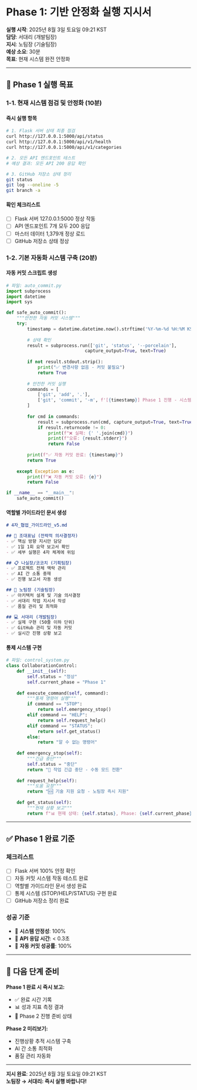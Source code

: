 # Phase 1: 기반 안정화 실행 지시서

**실행 시작**: 2025년 8월 3일 토요일 09:21 KST  
**담당**: 서대리 (개발팀장)  
**지시**: 노팀장 (기술팀장)  
**예상 소요**: 30분  
**목표**: 현재 시스템 완전 안정화

---

## 🎯 **Phase 1 실행 목표**

### **1-1. 현재 시스템 점검 및 안정화 (10분)**

#### **즉시 실행 항목**
```bash
# 1. Flask 서버 상태 최종 점검
curl http://127.0.0.1:5000/api/status
curl http://127.0.0.1:5000/api/v1/health
curl http://127.0.0.1:5000/api/v1/categories

# 2. 모든 API 엔드포인트 테스트
# 예상 결과: 모든 API 200 응답 확인

# 3. GitHub 저장소 상태 정리
git status
git log --oneline -5
git branch -a
```

#### **확인 체크리스트**
- [ ] Flask 서버 127.0.0.1:5000 정상 작동
- [ ] API 엔드포인트 7개 모두 200 응답
- [ ] 마스터 데이터 1,379개 정상 로드
- [ ] GitHub 저장소 상태 정상

### **1-2. 기본 자동화 시스템 구축 (20분)**

#### **자동 커밋 스크립트 생성**
```python
# 파일: auto_commit.py
import subprocess
import datetime
import sys

def safe_auto_commit():
    """안전한 자동 커밋 시스템"""
    try:
        timestamp = datetime.datetime.now().strftime('%Y-%m-%d %H:%M KST')
        
        # 상태 확인
        result = subprocess.run(['git', 'status', '--porcelain'], 
                              capture_output=True, text=True)
        
        if not result.stdout.strip():
            print("✅ 변경사항 없음 - 커밋 불필요")
            return True
            
        # 안전한 커밋 실행
        commands = [
            ['git', 'add', '.'],
            ['git', 'commit', '-m', f'[{timestamp}] Phase 1 진행 - 시스템 안정화']
        ]
        
        for cmd in commands:
            result = subprocess.run(cmd, capture_output=True, text=True)
            if result.returncode != 0:
                print(f"❌ 실패: {' '.join(cmd)}")
                print(f"오류: {result.stderr}")
                return False
                
        print(f"✅ 자동 커밋 완료: {timestamp}")
        return True
        
    except Exception as e:
        print(f"❌ 자동 커밋 오류: {e}")
        return False

if __name__ == "__main__":
    safe_auto_commit()
```

#### **역할별 가이드라인 문서 생성**
```markdown
# 4자_협업_가이드라인_v5.md

## 🎯 조대표님 (전략적 의사결정자)
- ✅ 핵심 방향 지시만 담당
- ✅ 1일 1회 요약 보고서 확인
- ✅ 세부 실행은 4자 체계에 위임

## 📋 나실장/코코치 (기획팀장)
- ✅ 프로젝트 전체 맥락 관리
- ✅ AI 간 소통 중재
- ✅ 진행 보고서 자동 생성

## 🔧 노팀장 (기술팀장)
- ✅ 아키텍처 설계 및 기술 의사결정
- ✅ 서대리 작업 지시서 작성
- ✅ 품질 관리 및 최적화

## 💻 서대리 (개발팀장)
- ✅ 실제 구현 (50줄 이하 단위)
- ✅ GitHub 관리 및 자동 커밋
- ✅ 실시간 진행 상황 보고
```

#### **통제 시스템 구현**
```python
# 파일: control_system.py
class CollaborationControl:
    def __init__(self):
        self.status = "정상"
        self.current_phase = "Phase 1"
        
    def execute_command(self, command):
        """통제 명령어 실행"""
        if command == "STOP":
            return self.emergency_stop()
        elif command == "HELP":
            return self.request_help()
        elif command == "STATUS":
            return self.get_status()
        else:
            return "알 수 없는 명령어"
            
    def emergency_stop(self):
        """긴급 중단"""
        self.status = "중단"
        return "🚨 작업 긴급 중단 - 수동 모드 전환"
        
    def request_help(self):
        """도움 요청"""
        return "🆘 기술 지원 요청 - 노팀장 즉시 지원"
        
    def get_status(self):
        """현재 상황 보고"""
        return f"📊 현재 상태: {self.status}, Phase: {self.current_phase}"
```

---

## ✅ **Phase 1 완료 기준**

### **체크리스트**
- [ ] Flask 서버 100% 안정 확인
- [ ] 자동 커밋 시스템 작동 테스트 완료
- [ ] 역할별 가이드라인 문서 생성 완료
- [ ] 통제 시스템 (STOP/HELP/STATUS) 구현 완료
- [ ] GitHub 저장소 정리 완료

### **성공 기준**
- 🎯 **시스템 안정성**: 100%
- 🎯 **API 응답 시간**: < 0.3초
- 🎯 **자동 커밋 성공률**: 100%

---

## 🚀 **다음 단계 준비**

**Phase 1 완료 시 즉시 보고:**
- ✅ 완료 시간 기록
- 📊 성과 지표 측정 결과
- 🔄 Phase 2 진행 준비 상태

**Phase 2 미리보기:**
- 진행상황 추적 시스템 구축
- AI 간 소통 최적화
- 품질 관리 자동화

---

**지시 완료**: 2025년 8월 3일 토요일 09:21 KST  
**노팀장 → 서대리: 즉시 실행 바랍니다!**
